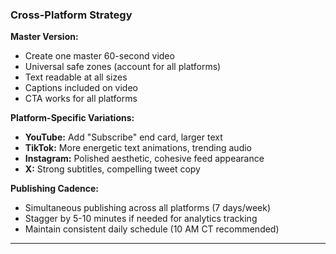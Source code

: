 ### Cross-Platform Strategy

**Master Version:**
- Create one master 60-second video
- Universal safe zones (account for all platforms)
- Text readable at all sizes
- Captions included on video
- CTA works for all platforms

**Platform-Specific Variations:**
- **YouTube:** Add "Subscribe" end card, larger text
- **TikTok:** More energetic text animations, trending audio
- **Instagram:** Polished aesthetic, cohesive feed appearance
- **X:** Strong subtitles, compelling tweet copy

**Publishing Cadence:**
- Simultaneous publishing across all platforms (7 days/week)
- Stagger by 5-10 minutes if needed for analytics tracking
- Maintain consistent daily schedule (10 AM CT recommended)

---
